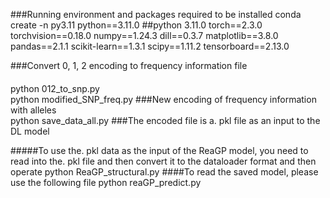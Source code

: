 ###Running environment and packages required to be installed
conda create -n py3.11 python==3.11.0   ##python 3.11.0
torch==2.3.0
torchvision==0.18.0
numpy==1.24.3
dill==0.3.7
matplotlib==3.8.0
pandas==2.1.1
scikit-learn==1.3.1
scipy==1.11.2
tensorboard==2.13.0

###Convert 0, 1, 2 encoding to frequency information file
####
python 012_to_snp.py   
python modified_SNP_freq.py
###New encoding of frequency information with alleles  
python save_data_all.py   ###The encoded file is a. pkl file as an input to the DL model

#####To use the. pkl data as the input of the ReaGP model, you need to read into the. pkl file and then convert it to the dataloader format and then operate
python ReaGP_structural.py
####To read the saved model, please use the following file
python reaGP_predict.py



